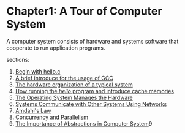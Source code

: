 # Chapter1: A Tour of Computer System

A computer system consists of hardware and systems software that cooperate to run application programs.

sections:

1. [Begin with hello.c](./hello/hello.c)
2. [A brief introduce for the usage of GCC](./GCC/README.md)
3. [The hardware organization of a typical system](./Hardware/README.md)
4. [How running the *hello* program and introduce cache memories](./hello/README.md)
5. [The Operating System Manages the Hardware](./os/README.md)
6. [Systems Communicate with Other Systems Using Networks](./network/README.md)
7. [Amdahl's Law](./Amdahls/README.md)
8. [Concurrency and Parallelism](./os/Concurrency&Parallelism.md)
9. [The Importance of Abstractions in Computer System](./os/abstractions.md)9
